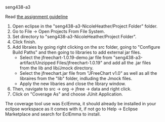 seng438-a3

Read [the assignment guideline](seng438-a3.md) 

1. Open eclipse in the "seng438-a3-NicoleHeather/Project Folder" folder.
2. Go to File -> Open Projects From File System.
3. Set directory to "seng438-a3-NicoleHeather/Project Folder".
4. Click finish.
5. Add libraies by going right clicking on the src folder, going to "Configure Build Paths" and then going to libraries to add external jar files.
    - Select the jfreechart-1.0.19-demo.jar file from "seng438-a3-artifact/Unzipped Files/jfreechart-1.0.19" and add all the .jar files from the lib and lib/Jmock directory.
    - Select the jfreechart.jar file from "JFreeChart v1.0" as well as all the libraires from the "lib" folder, indluding the Jmock files.
    - Apply the new libaries and close the library window.
6. Then, navigate to src -> org -> jfree -> data and right click.
7. Click on "Coverage As" and choose JUnit Application.

The coverage tool use was EclEmma, it should already be installed in your eclipse workspace as it comes with it, if not go to Help -> Eclipse Marketplace and search for EclEmma to install.